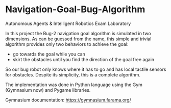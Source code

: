 # Navigation-Goal-Bug-Algorithm
Autonomous Agents &amp; Intelligent Robotics Exam Laboratory

In this project the Bug-2 navigation goal algorithm is simulated in two dimensions. 
As can be guessed from the name, this simple and trivial algorithm provides only two behaviors to achieve the goal:
  - go towards the goal while you can
  - skirt the obstacles until you find the direction of the goal free again

So our bug robot only knows where it has to go and has local tactile sensors for obstacles.
Despite its simplicity, this is a complete algorithm.

The implementation was done in Python language using the Gym (Gymnasium now) and Pygame libraries.

Gymnasium documentation: https://gymnasium.farama.org/ 
